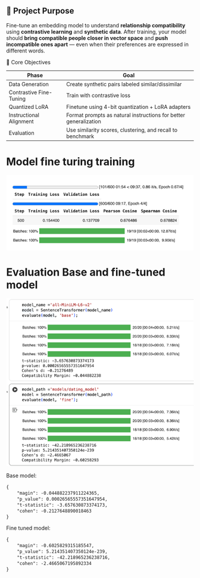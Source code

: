 ## 🧠 Project Purpose

Fine-tune an embedding model to understand **relationship compatibility** using **contrastive learning** and **synthetic data**. After training, your model should **bring compatible people closer in vector space** and **push incompatible ones apart** — even when their preferences are expressed in different words.

🎯 Core Objectives

| Phase | Goal |
|-------|------|
| Data Generation | Create synthetic pairs labeled similar/dissimilar |
| Contrastive Fine-Tuning | Train with contrastive loss |
| Quantized LoRA | Finetune using 4-bit quantization + LoRA adapters |
| Instructional Alignment | Format prompts as natural instructions for better generalization |
| Evaluation | Use similarity scores, clustering, and recall to benchmark |

# Model fine turing training

![training_img.png](training_img.png)

# Evaluation Base and fine-tuned model

![eval_img.png](eval_img.png)

Base model:
```
{
    "magin": -0.044882237911224365, 
    "p_value": 0.00026565557351647954, 
    "t-statistic": -3.657630873374173, 
    "cohen": -0.2127648890018463
}
```
Fine tuned model:
```
{
    "magin": -0.6025829315185547, 
    "p_value": 5.214351407350124e-239, 
    "t-statistic": -42.218965236238716, 
    "cohen": -2.4665067195892334
}
```